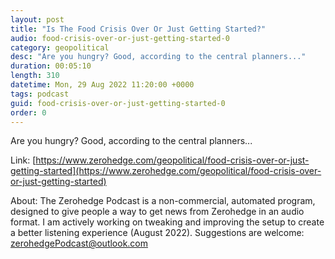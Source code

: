 ```yaml
---
layout: post
title: "Is The Food Crisis Over Or Just Getting Started?"
audio: food-crisis-over-or-just-getting-started-0
category: geopolitical
desc: "Are you hungry? Good, according to the central planners..."
duration: 00:05:10
length: 310
datetime: Mon, 29 Aug 2022 11:20:00 +0000
tags: podcast
guid: food-crisis-over-or-just-getting-started-0
order: 0
---
```

Are you hungry? Good, according to the central planners...

Link: [https://www.zerohedge.com/geopolitical/food-crisis-over-or-just-getting-started](https://www.zerohedge.com/geopolitical/food-crisis-over-or-just-getting-started)

About: The Zerohedge Podcast is a non-commercial, automated program, designed to give people a way to get news from Zerohedge in an audio format.  I am actively working on tweaking and improving the setup to create a better listening experience (August 2022).  Suggestions are welcome: [zerohedgePodcast@outlook.com](mailto:zerohedgePodcast@outlook.com)